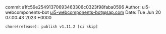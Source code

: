 commit a1fc59e25491370693463306c0323f98faba0596
Author: ui5-webcomponents-bot <ui5-webcomponents-bot@sap.com>
Date:   Tue Jun 20 07:00:43 2023 +0000

    chore(release): publish v1.11.2 [ci skip]
